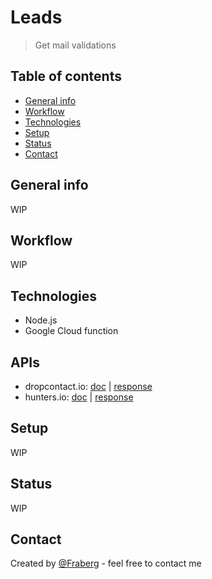 # Leads
> Get mail validations

## Table of contents
* [General info](#general-info)
* [Workflow](#workflow)
* [Technologies](#technologies)
* [Setup](#setup)
* [Status](#status)
* [Contact](#contact)

## General info
WIP

## Workflow
WIP

## Technologies
* Node.js
* Google Cloud function

## APIs
* dropcontact.io: [doc]() | [response]()
* hunters.io: [doc](https://hunter.io/api-keys) | [response](https://api.hunter.io/v2/email-verifier?email=patrick@stripe.com&api_key=2045354a4d7e7698f7090f7759a4effe065c1603)

## Setup
WIP

## Status
WIP

## Contact
Created by [@Fraberg](https://github.com/Fraberg/) - feel free to contact me
